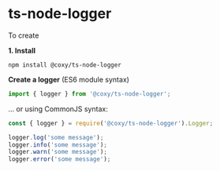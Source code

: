 # ts-node-logger

To create 

**1. Install**

```shell
npm install @coxy/ts-node-logger
```

**Create a logger** (ES6 module syntax)

```javascript
import { logger } from '@coxy/ts-node-logger';
````
... or using CommonJS syntax:

```javascript
const { logger } = require('@coxy/ts-node-logger').Logger;
```
```javascript
logger.log('some message');
logger.info('some message');
logger.warn('some message');
logger.error('some message');
```
